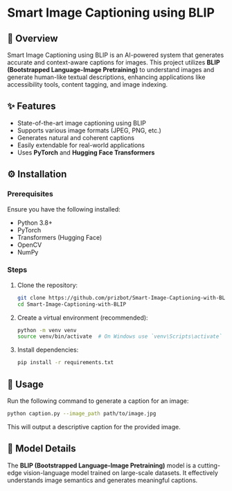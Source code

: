 # Smart Image Captioning using BLIP

## 📌 Overview
Smart Image Captioning using BLIP is an AI-powered system that generates accurate and context-aware captions for images. This project utilizes **BLIP (Bootstrapped Language-Image Pretraining)** to understand images and generate human-like textual descriptions, enhancing applications like accessibility tools, content tagging, and image indexing.

## ✨ Features
- State-of-the-art image captioning using BLIP
- Supports various image formats (JPEG, PNG, etc.)
- Generates natural and coherent captions
- Easily extendable for real-world applications
- Uses **PyTorch** and **Hugging Face Transformers**

## ⚙️ Installation
### Prerequisites
Ensure you have the following installed:
- Python 3.8+
- PyTorch
- Transformers (Hugging Face)
- OpenCV
- NumPy

### Steps
1. Clone the repository:
   ```sh
   git clone https://github.com/prizbot/Smart-Image-Captioning-with-BLIP.git
   cd Smart-Image-Captioning-with-BLIP
   ```
2. Create a virtual environment (recommended):
   ```sh
   python -m venv venv
   source venv/bin/activate  # On Windows use `venv\Scripts\activate`
   ```
3. Install dependencies:
   ```sh
   pip install -r requirements.txt
   ```

## 🚀 Usage
Run the following command to generate a caption for an image:
```sh
python caption.py --image_path path/to/image.jpg
```
This will output a descriptive caption for the provided image.

## 🧠 Model Details
The **BLIP (Bootstrapped Language-Image Pretraining)** model is a cutting-edge vision-language model trained on large-scale datasets. It effectively understands image semantics and generates meaningful captions.










